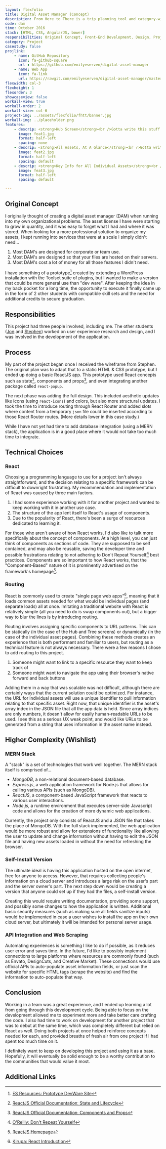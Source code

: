 ```yaml
---
layout: flexfolio
title: Digital Asset Manager (Concept)
description: From Here to There is a trip planning tool and category-winning web app built during the 2016 New Haven Hackathon. It that allows users to easily plan and coordinate group activities (as long as the travel origin and destinations are train stations).
code: dam
time: October 2016
stack: [HTML, CSS, AngularJS, bower]
responsibilities: Original Concept, Front-End Development, Design, Project Management
category: Project
casestudy: false
projlink:
    - name: GitHub Repository
      icon: fa-github-square
      url : https://github.com/emilyeserven/digital-asset-manager
    - name: Web App
      icon: fa-link
      url: https://rawgit.com/emilyeserven/digital-asset-manager/master/build/index.html
flexwidth: col-3
flexheight: 1
flexorder: 3
showcaseview: false
workall-view: true
workall-order: 2
workall-size: col-6
project-img: ../assets/flexfolio/fhtt/banner.jpg
workall-img: ../placeholder.png
features:
    - descrip: <strong>Hub Screen</strong><br />Gotta write this stuff still.
      image: feat1.jpg
      format: half-left
      spacing: none
    - descrip: <strong>All Assets, At A Glance</strong><br />Gotta write this stuff still.
      image: feat2.jpg
      format: half-left
      spacing: default
    - descrip: <strong>Key Info for All Individual Assets</strong><br />Gotta write this stuff still.
      image: feat3.jpg
      format: half-left
      spacing: default

---
```


## Original Concept

I originally thought of creating a digital asset manager (DAM) when running into my own organizational problems. The asset license I have were starting to grow in quantity, and it was easy to forget what I had and where it was stored. When looking for a more professional solution to organize my assets, I kept running into services that were at a scale I simply didn't need...

1. Most DAM's are designed for corporate or team use.
2. Most DAM's are designed so that your files are hosted on their servers.
3. Most DAM's cost a lot of money for all those features I didn't need.

I have something of a prototype[^proto] created by extending a WordPress installation with the Toolset suite of plugins, but I wanted to make a version that could be more general use than "dev ware". After keeping the idea in my back pocket for a long time, the opportunity to execute it finally came up in the form of 2 other students with compatible skill sets and the need for additional credits to secure graduation.

## Responsibilities

This project had three people involved, including me. The other students ([Jon](https://www.instagram.com/jonathantaylr/) and [Stephen](http://stephenrozo.com/)) worked on user experience research and design, and I was involved in the development of the application.

## Process

My part of the project began once I received the wireframe from Stephen. The original plan was to adapt that to a static HTML & CSS prototype, but I ended up doing a basic ReactJS app. This prototype used React concepts such as state[^state], components and props[^props], and even integrating another package called `react-popup`.

The next phase was adding the full design. This included aesthetic updates like icons (using `react-icons`) and colors, but also more structural updates. I took the time to introduce routing through React Router and added slots where content from a temporary `json` file could be inserted according to those React Router routes. (More details lower in this case study.)

While I have not yet had time to add database integration (using a MERN stack), the application is in a good place where it would not take too much time to integrate.

## Technical Choices

### React

Choosing a programming language to use for a project isn't always straightforward, and the decision relating to a specific framework can be difficult to downright frustrating. My recommendation and implementation of React was caused by three main factors.

1. I had some experience working with it for another project and wanted to keep working with it in another use case.
2. The structure of the app lent itself to React's usage of components.
3. Due to the popularity of React, there's been a surge of resources dedicated to learning it.

For those who aren't aware of how React works, I'd also like to talk more specifically about the concept of components. At a high level, you can just think of components as sections of code. They are supposed to be self contained, and may also be reusable, saving the developer time and possible frustrations relating to not adhering to Don't Repeat Yourself[^dry] best practices. Components are so important to how React works, that the "Component-Based" nature of it is prominently advertised on the framework's homepage[^react].

### Routing

React is commonly used to create "single page web apps"[^spa], meaning that it loads common assets needed for what would be individual pages (and separate loads) all at once. Imitating a traditional website with React is relatively simple (all you need to do is swap components out), but a bigger way to blur the lines is by introducing routing.

Routing involves assigning specific components to URL patterns. This can be statically (in the case of the Hub and Tree screens) or dynamically (in the case of the individual asset pages). Combining these methods creates an experience that is both performant and familiar to users, but routing as a technical feature is not always necessary. There were a few reasons I chose to add routing to this project.

1. Someone might want to link to a specific resource they want to keep track of
2. Someone might want to navigate the app using their browser's native forward and back buttons

Adding them in a way that was scalable was not difficult, although there are certainly ways that the current solution could be optimized. For instance, the URL for individual assets will use a unique identifier to pull information relating to that specific asset. Right now, that unique identifier is the asset's array index in the JSON file that all the app data is held. Since array indices are only numbers, it doesn't allow for easily human-readable URLs to be used. I see this as a serious UX weak point, and would like URLs to be generated from a string that uses information in the asset name instead.

## Higher Complexity (Wishlist)

### MERN Stack

A "stack" is a set of technologies that work well together. The MERN stack itself is comprised of...

* *MongoDB*, a non-relational document-based database.
* *Express.js*, a web application framework for Node.js that allows for calling various APIs (such as MongoDB).
* *ReactJS*, a component-based JavaScript framework that reacts to various user interactions.
* *Node.js*, a runtime environment that executes server-side Javascript code and allows for the creation of more dynamic web applications.

Currently, the project only consists of ReactJS and a JSON file that takes the place of MongoDB. With the full stack implemented, the web application would be more robust and allow for extensions of functionality like allowing the user to update and change information without having to edit the JSON file and having new assets loaded in without the need for refreshing the browser.

### Self-Install Version

The ultimate ideal is having this application hosted on the open internet, free for anyone to access. However, that requires collecting people's information on a cloud server and introduces a large risk on the user's part and the server owner's part. The next step down would be creating a version that anyone could set up if they had the files, a self-install version.

Creating this would require writing documentation, providing some support, and possibly some changes to how the application is written. Additional basic security measures (such as making sure all fields sanitize inputs) would be implemented in case a user wishes to install the app on their own cloud server, but ultimately it will be intended for personal server usage.

### API Integration and Web Scraping

Automating experiences is something I like to do if possible, as it reduces user error and saves time. In the future, I'd like to possibly implement connections to large platforms where resources are commonly found (such as Envato, DesignCuts, and Creative Market). These connections would use official APIs to auto-populate asset information fields, or just scan the website for specific HTML tags (scrape the website) and find the information to auto-populate that way.

## Conclusion

Working in a team was a great experience, and I ended up learning a lot from going through this development cycle. Being able to focus on the development allowed me to experiment more and take better care crafting the code. I also had time to work on development for another project that was to debut at the same time, which was completely different but relied on React as well. Doing both projects at once helped reinforce concepts needed for each, and provided breaths of fresh air from one project if I had spent too much time on it.

I definitely want to keep on developing this project and using it as a base. Hopefully, it will eventually be solid enough to be a worthy contribution to the communities that would value it most.

## Additional Links

[^proto]: [ES Resources: Prototype DevWare Site](http://projects.emilyserven.net/resources)
[^state]: [ReactJS Official Documentation: State and Lifecycle](https://reactjs.org/docs/state-and-lifecycle.html)
[^props]: [ReactJS Official Documentation: Components and Props](https://reactjs.org/docs/components-and-props.html)
[^spa]: [Kirupa: React Introduction](https://www.kirupa.com/react/introducing_react.htm)
[^dry]: [O'Reilly: Don't Repeat Yourself](http://programmer.97things.oreilly.com/wiki/index.php/Don't_Repeat_Yourself)
[^react]: [ReactJS Homepage](https://reactjs.org/)